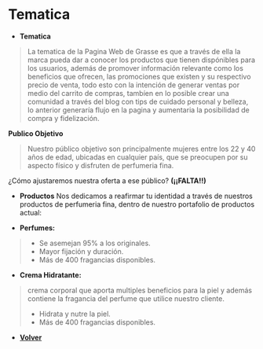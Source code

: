# Tematica

+ **Tematica**
>La tematica de la Pagina Web de Grasse es que a través de ella la marca pueda dar a conocer los productos que tienen dispónibles para los usuarios, además de promover información relevante como los beneficios que ofrecen, las promociones que existen y su respectivo precio de venta, todo esto con la intención de generar  ventas por medio del carrito de compras, tambíen en lo posible crear una comunidad a través del blog con tips de cuidado personal y belleza, lo anterior generaría flujo en la pagina y aumentaria la posibilidad de compra y fidelización.

**Publico Objetivo**
>Nuestro público objetivo son principalmente mujeres entre los 22 y 40 años de edad, ubicadas en cualquier país, que se preocupen por su aspecto físico y disfruten de perfumeria fina.

¿Cómo ajustaremos nuestra oferta a ese público? **(¡¡FALTA!!)**

+ **Productos**
Nos dedicamos a reafirmar tu identidad a través de nuestros productos de perfumeria fina, dentro de nuestro 
portafolio de productos actual:

+ **Perfumes:**
>- Se asemejan 95% a los originales.
>- Mayor fijación y duración.
>- Más de 400 fragancias disponibles.

+ **Crema Hidratante:** 
>crema corporal que aporta multiples beneficios para la piel y además contiene la fragancia del perfume que utilice nuestro cliente.
>- Hidrata y nutre la piel.
>- Más de 400 fragancias disponibles.




+ [**Volver**](../README.md)
